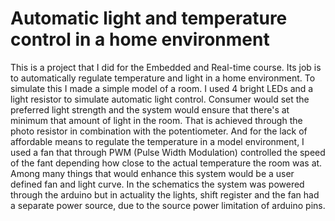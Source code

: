 # Automatic light and temperature control in a home environment

This is a project that I did for the Embedded and Real-time course. Its job is to automatically regulate temperature and light in a home environment. To simulate this I made a simple model of a room. I used 4 bright LEDs and a light resistor to simulate automatic light control. Consumer would set the preferred light strength and the system would ensure that there's at minimum that amount of light in the room. That is achieved through the photo resistor in combination with the potentiometer. And for the lack of affordable means to regulate the temperature in a model environment, I used a fan that through PWM (Pulse Width Modulation) controlled the speed of the fant depending how close to the actual temperature the room was at. Among many things that would enhance this system would be a user defined fan and light curve. In the schematics the system was powered through the arduino but in actuality the lights, shift register and the fan had a separate power source, due to the source power limitation of arduino pins. 

